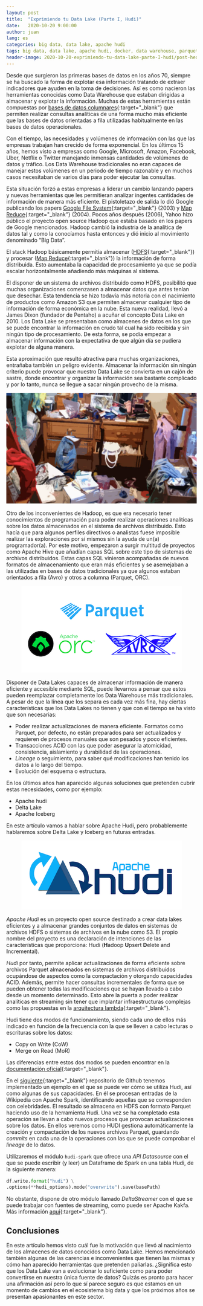 ```yaml
---
layout: post
title:  "Exprimiendo tu Data Lake (Parte I, Hudi)"
date:   2020-10-20 9:00:00
author: juan
lang: es
categories: big data, data lake, apache hudi
tags: big data, data lake, apache hudi, docker, data warehouse, parquet, avro, orc, delta lake, iceberg
header-image: 2020-10-20-exprimiendo-tu-data-lake-parte-I-hudi/post-header.jpg
---
```


Desde que surgieron las primeras bases de datos en los años 70, siempre se ha buscado la forma de explotar esa información tratando de extraer indicadores que ayuden en la toma de decisiones. Así es como nacieron las herramientas conocidas como Data Warehouse que estaban dirigidas a almacenar y explotar la información. Muchas de estas herramientas están compuestas por [bases de datos columnares](https://en.wikipedia.org/wiki/Column-oriented_DBMS){:target="_blank"} que permiten realizar consultas analíticas de una forma mucho más eficiente que las bases de datos orientadas a fila utilizadas habitualmente en las bases de datos operacionales.

Con el tiempo, las necesidades y volúmenes de información con las que las empresas trabajan han crecido de forma exponencial. En los últimos 15 años, hemos visto a empresas como Google, Microsoft, Amazon, Facebook, Uber, Netflix o Twitter manejando inmensas cantidades de volúmenes de datos y tráfico. Los Data Warehouse tradicionales no eran capaces de manejar estos volúmenes en un periodo de tiempo razonable y en muchos casos necesitaban de varios días para poder ejecutar las consultas.

Esta situación forzó a estas empresas a liderar un cambio lanzando papers y nuevas herramientas que les permitieran analizar ingentes cantidades de información de manera más eficiente. El pistoletazo de salida lo dió Google publicando los papers [Google File System](https://static.googleusercontent.com/media/research.google.com/en//archive/gfs-sosp2003.pdf){:target="_blank"} (2003) y [Map Reduce](https://static.googleusercontent.com/media/research.google.com/en//archive/mapreduce-osdi04.pdf){:target="_blank"} (2004). Pocos años después (2006), Yahoo hizo público el proyecto open source Hadoop que estaba basado en los papers de Google mencionados. Hadoop cambió la industria de la analítica de datos tal y como la conocíamos hasta entonces y dió inicio al movimiento denominado “Big Data”.

El stack Hadoop básicamente permitía almacenar ([HDFS](https://hadoop.apache.org/docs/r1.2.1/hdfs_design.html){:target="_blank"}) y procesar ([Map Reduce](https://static.googleusercontent.com/media/research.google.com/en//archive/mapreduce-osdi04.pdf){:target="_blank"}) la información de forma distribuida. Esto aumentaba la capacidad de procesamiento ya que se podía escalar horizontalmente añadiendo más máquinas al sistema.

El disponer de un sistema de archivos distribuido como HDFS, posibilitó que muchas organizaciones comenzasen a almacenar datos que antes tenían que desechar. Esta tendencia se hizo todavía más notoria con el nacimiento de productos como Amazon S3 que permiten almacenar cualquier tipo de información de forma económica en la nube. Esta nueva realidad, llevó a James Dixon (fundador de Pentaho) a acuñar el concepto Data Lake en 2010. Los Data Lake se presentaban como almacenes de datos en los que se puede encontrar la información en crudo tal cual ha sido recibida y sin ningún tipo de procesamiento. De esta forma, se podía empezar a almacenar información con la expectativa de que algún día se pudiera explotar de alguna manera.

Esta aproximación que resultó atractiva para muchas organizaciones, entrañaba también un peligro evidente. Almacenar la información sin ningún criterio puede provocar que nuestro Data Lake se convierta en un cajón de sastre, donde encontrar y organizar la información sea bastante complicado y por lo tanto, nunca se llegue a sacar ningún provecho de la misma.

<p align="center">
    <img src="/assets/images/2020-10-20-exprimiendo-tu-data-lake-parte-I-hudi/messy-room.png">
</p>

Otro de los inconvenientes de Hadoop, es que era necesario tener conocimientos de programación para poder realizar operaciones analíticas sobre los datos almacenados en el sistema de archivos distribuido. Esto hacía que para algunos perfiles directivos o analistas fuese imposible realizar las exploraciones por sí mismos sin la ayuda de un(a) programador(a). Por este motivo, empezaron a surgir multitud de proyectos como Apache Hive que añadían capas SQL sobre este tipo de sistemas de archivos distribuidos. Estas capas SQL vinieron acompañadas de nuevos formatos de almacenamiento que eran más eficientes y se asemejaban a las utilizadas en bases de datos tradicionales ya que algunos estaban orientados a fila (Avro) y otros a columna (Parquet, ORC).

<p align="center">
    <img src="/assets/images/2020-10-20-exprimiendo-tu-data-lake-parte-I-hudi/parquet-orc-avro.png">
</p>

Disponer de Data Lakes capaces de almacenar información de manera eficiente y accesible mediante SQL, puede llevarnos a pensar que estos pueden reemplazar completamente los Data Warehouse más tradicionales. A pesar de que la línea que los separa es cada vez más fina, hay ciertas características que los Data Lakes no tienen y que con el tiempo se ha visto que son necesarias:

* Poder realizar actualizaciones de manera eficiente. Formatos como Parquet, por defecto, no están preparados para ser actualizados y requieren de procesos manuales que son pesados y poco eficientes.
* Transacciones ACID con las que poder asegurar la atomicidad, consistencia, aislamiento y durabilidad de las operaciones.
* <i>Lineage</i> o seguimiento, para saber qué modificaciones han tenido los datos a lo largo del tiempo.
* Evolución del esquema o estructura.

En los últimos años han aparecido algunas soluciones que pretenden cubrir estas necesidades, como por ejemplo:

* Apache hudi
* Delta Lake
* Apache Iceberg

En este artículo vamos a hablar sobre Apache Hudi, pero probablemente hablaremos sobre Delta Lake y Iceberg en futuras entradas.

<p align="center">
    <img src="/assets/images/2020-10-20-exprimiendo-tu-data-lake-parte-I-hudi/apache-hudi.png">
</p>

<i>Apache Hudi</i> es un proyecto open source destinado a crear data lakes eficientes y a almacenar grandes conjuntos de datos en sistemas de archivos HDFS o sistemas de archivos en la nube como S3. El propio nombre del proyecto es una declaración de intenciones de las características que proporciona: Hudi (<b>H</b>adoop <b>U</b>psert <b>D</b>elete and <b>I</b>ncremental).

<i>Hudi</i> por tanto, permite aplicar actualizaciones de forma eficiente sobre archivos Parquet almacenados en sistemas de archivos distribuidos ocupándose de aspectos como la compactación y otorgando capacidades ACID. Además, permite hacer consultas incrementales de forma que se pueden obtener todas las modificaciones que se hayan llevado a cabo desde un momento determinado. Esto abre la puerta a poder realizar analíticas en streaming sin tener que implantar infraestructuras complejas como las propuestas en la [arquitectura lambda](http://lambda-architecture.net){:target="_blank"}.

Hudi tiene dos modos de funcionamiento, siendo cada uno de ellos más indicado en función de la frecuencia con la que se lleven a cabo lecturas o escrituras sobre los datos:

* Copy on Write (CoW) 
* Merge on Read (MoR) 

Las diferencias entre estos dos modos se pueden encontrar en la [documentación oficial](https://hudi.apache.org/docs/concepts.html#table-types--queries){:target="_blank"}.

En el [siguiente](https://github.com/wearearima/hudi-exercise){:target="_blank"} repositorio de Github tenemos implementado un ejemplo en el que se puede ver cómo se utiliza Hudi, así como algunas de sus capacidades. En él se procesan entradas de la Wikipedia con Apache Spark, identificando aquellas que se corresponden con celebridades. El resultado se almacena en HDFS con formato Parquet haciendo uso de la herramienta Hudi. Una vez se ha completado esta operación se llevan a cabo nuevos procesos que provocan actualizaciones sobre los datos. En ellos veremos como HUDI gestiona automáticamente la creación y compactación de los nuevos archivos Parquet, guardando <i>commits</i> en cada una de la operaciones con las que se puede comprobar el <i>lineage</i> de lo datos.

Utilizaremos el módulo `hudi-spark` que ofrece una <i>API Datasource</i> con el que se puede escribir (y leer) un Dataframe de Spark en una tabla Hudi, de la siguiente manera:

```python
df.write.format("hudi") \
.options(**hudi_options).mode("overwrite").save(basePath)
```

No obstante, dispone de otro módulo llamado <i>DeltaStreamer</i> con el que se puede trabajar con fuentes de streaming, como puede ser Apache Kakfa. Más información [aquí](https://hudi.apache.org/docs/writing_data.html){:target="_blank"}.


## Conclusiones

En este artículo hemos visto cuál fue la motivación que llevó al nacimiento de los almacenes de datos conocidos como Data Lake. Hemos mencionado también algunas de las carencias e inconvenientes que tienen las mismas y cómo han aparecido herramientas que pretenden paliarlas. ¿Significa esto que los Data Lake van a evolucionar lo suficiente como para poder convertirse en nuestra única fuente de datos? Quizás es pronto para hacer una afirmación así pero lo que sí parece seguro es que estamos en un momento de cambios en el ecosistema big data y que los próximos años se presentan apasionantes en este sector.